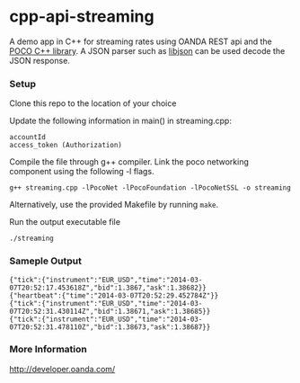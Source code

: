 cpp-api-streaming
=================

A demo app in C++ for streaming rates using OANDA REST api and the [POCO C++ library](http://pocoproject.org/download/index.html).
A JSON parser such as [libjson](http://sourceforge.net/projects/libjson/) can be used decode the JSON response.

### Setup

Clone this repo to the location of your choice

Update the following information in main() in streaming.cpp:

    accountId
    access_token (Authorization)

Compile the file through g++ compiler. Link the poco networking component using the following -l flags.

`g++ streaming.cpp -lPocoNet -lPocoFoundation -lPocoNetSSL -o streaming`

Alternatively, use the provided Makefile by running `make`.

Run the output executable file

	./streaming

### Sameple Output

	{"tick":{"instrument":"EUR_USD","time":"2014-03-07T20:52:17.453618Z","bid":1.3867,"ask":1.38682}}
	{"heartbeat":{"time":"2014-03-07T20:52:29.452784Z"}}
	{"tick":{"instrument":"EUR_USD","time":"2014-03-07T20:52:31.430114Z","bid":1.38671,"ask":1.38685}}
	{"tick":{"instrument":"EUR_USD","time":"2014-03-07T20:52:31.478110Z","bid":1.38673,"ask":1.38687}}

### More Information

http://developer.oanda.com/
